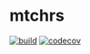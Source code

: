 # mtchrs

[![build](https://github.com/angru/mtchrs/actions/workflows/python-package.yml/badge.svg)](https://github.com/angru/mtchrs/actions/workflows/python-package.yml)
[![codecov](https://codecov.io/gh/angru/mtchrs/graph/badge.svg?token=HWB0SS88F0)](https://codecov.io/gh/angru/mtchrs)
